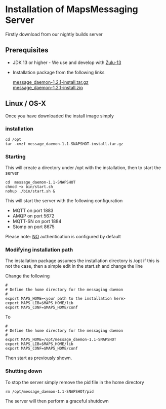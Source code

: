 # Installation of MapsMessaging Server

Firstly download from our nightly builds server 

## Prerequisites 

* JDK 13 or higher - We use and develop with [Zulu-13](https://www.azul.com/downloads/zulu-community/?package=jdk)
* Installation package from the following links

  [message_daemon-1.2.1-install.tar.gz](https://mapsmessaging.jfrog.io/artifactory/mapsmessaging-images-prod/message_daemon-1.2.1-install.tar.gz) \
  [message_daemon-1.2.1-install.zip](https://mapsmessaging.jfrog.io/artifactory/mapsmessaging-images-prod/message_daemon-1.2.1-install.zip)

## Linux / OS-X

Once you have downloaded the install image simply

### installation

```shell
cd /opt
tar -xvzf message_daemon-1.1-SNAPSHOT-install.tar.gz
```

### Starting
This will create a directory under /opt with the installation, then to start the server
```shell
cd  message_daemon-1.1-SNAPSHOT
chmod +x bin/start.sh
nohup ./bin/start.sh &
```

This will start the server with the following configuration

* MQTT on port 1883 
* AMQP on port 5672
* MQTT-SN on port 1884
* Stomp on port 8675

Please note: <u>NO</u> authentication is configured by default

### Modifying installation path

The installation package assumes the installation directory is /opt if this is not the case, then a simple edit in the start.sh and change the line

Change the following
```shell
#
# Define the home directory for the messaging daemon
#
export MAPS_HOME=<your path to the installation here>
export MAPS_LIB=$MAPS_HOME/lib
export MAPS_CONF=$MAPS_HOME/conf
```

To 

```shell
#
# Define the home directory for the messaging daemon
#
export MAPS_HOME=/opt/message_daemon-1.1-SNAPSHOT
export MAPS_LIB=$MAPS_HOME/lib
export MAPS_CONF=$MAPS_HOME/conf
```

Then start as previously shown.

### Shutting down

To stop the server simply remove the pid file in the home directory

```shell
rm /opt/message_daemon-1.1-SNAPSHOT/pid
```
The server will then perform a graceful shutdown